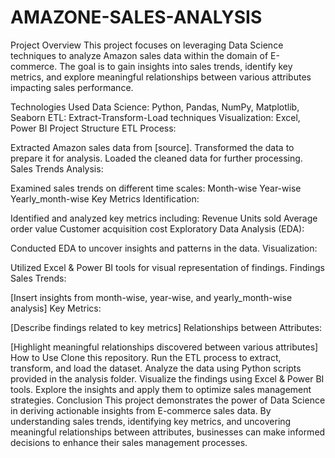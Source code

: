 # AMAZONE-SALES-ANALYSIS

Project Overview
This project focuses on leveraging Data Science techniques to analyze Amazon sales data within the domain of E-commerce. The goal is to gain insights into sales trends, identify key metrics, and explore meaningful relationships between various attributes impacting sales performance.

Technologies Used
Data Science: Python, Pandas, NumPy, Matplotlib, Seaborn
ETL: Extract-Transform-Load techniques
Visualization: Excel, Power BI
Project Structure
ETL Process:

Extracted Amazon sales data from [source].
Transformed the data to prepare it for analysis.
Loaded the cleaned data for further processing.
Sales Trends Analysis:

Examined sales trends on different time scales:
Month-wise
Year-wise
Yearly_month-wise
Key Metrics Identification:

Identified and analyzed key metrics including:
Revenue
Units sold
Average order value
Customer acquisition cost
Exploratory Data Analysis (EDA):

Conducted EDA to uncover insights and patterns in the data.
Visualization:

Utilized Excel & Power BI tools for visual representation of findings.
Findings
Sales Trends:

[Insert insights from month-wise, year-wise, and yearly_month-wise analysis]
Key Metrics:

[Describe findings related to key metrics]
Relationships between Attributes:

[Highlight meaningful relationships discovered between various attributes]
How to Use
Clone this repository.
Run the ETL process to extract, transform, and load the dataset.
Analyze the data using Python scripts provided in the analysis folder.
Visualize the findings using Excel & Power BI tools.
Explore the insights and apply them to optimize sales management strategies.
Conclusion
This project demonstrates the power of Data Science in deriving actionable insights from E-commerce sales data. By understanding sales trends, identifying key metrics, and uncovering meaningful relationships between attributes, businesses can make informed decisions to enhance their sales management processes.
